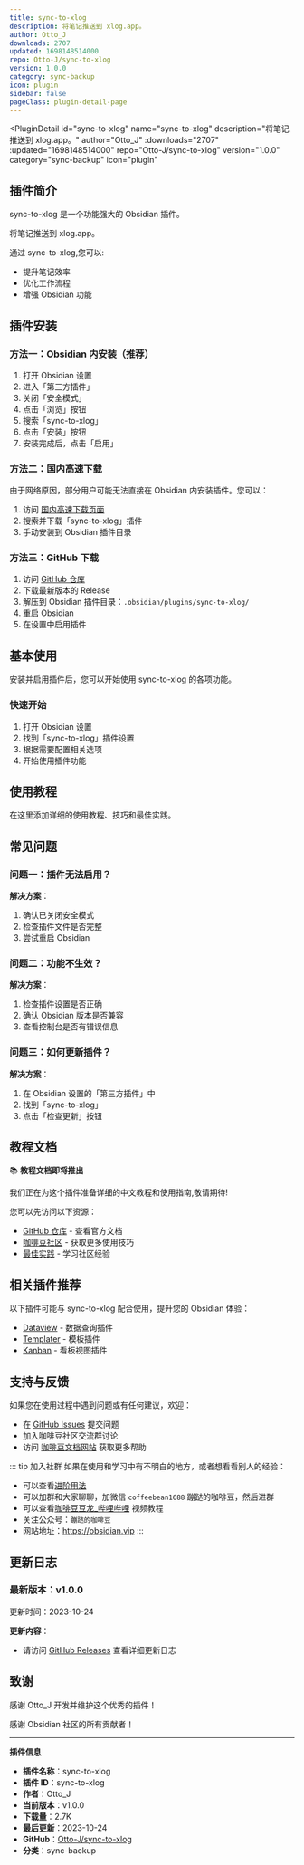 ```yaml
---
title: sync-to-xlog
description: 将笔记推送到 xlog.app。
author: Otto_J
downloads: 2707
updated: 1698148514000
repo: Otto-J/sync-to-xlog
version: 1.0.0
category: sync-backup
icon: plugin
sidebar: false
pageClass: plugin-detail-page
---
```


<PluginDetail
  id="sync-to-xlog"
  name="sync-to-xlog"
  description="将笔记推送到 xlog.app。"
  author="Otto_J"
  :downloads="2707"
  :updated="1698148514000"
  repo="Otto-J/sync-to-xlog"
  version="1.0.0"
  category="sync-backup"
  icon="plugin"
>

<!-- AUTO_GENERATED_START -->
## 插件简介

sync-to-xlog 是一个功能强大的 Obsidian 插件。

将笔记推送到 xlog.app。

通过 sync-to-xlog,您可以:

- 提升笔记效率
- 优化工作流程
- 增强 Obsidian 功能

<!-- AUTO_GENERATED_END -->

<!-- AUTO_GENERATED_START -->
## 插件安装

### 方法一：Obsidian 内安装（推荐）

1. 打开 Obsidian 设置
2. 进入「第三方插件」
3. 关闭「安全模式」
4. 点击「浏览」按钮
5. 搜索「sync-to-xlog」
6. 点击「安装」按钮
7. 安装完成后，点击「启用」

### 方法二：国内高速下载

由于网络原因，部分用户可能无法直接在 Obsidian 内安装插件。您可以：

1. 访问 [国内高速下载页面](/zh/documentation/obsidian-plugins-download.html)
2. 搜索并下载「sync-to-xlog」插件
3. 手动安装到 Obsidian 插件目录

### 方法三：GitHub 下载

1. 访问 [GitHub 仓库](https://github.com/Otto-J/sync-to-xlog)
2. 下载最新版本的 Release
3. 解压到 Obsidian 插件目录：`.obsidian/plugins/sync-to-xlog/`
4. 重启 Obsidian
5. 在设置中启用插件

## 基本使用

安装并启用插件后，您可以开始使用 sync-to-xlog 的各项功能。

### 快速开始

1. 打开 Obsidian 设置
2. 找到「sync-to-xlog」插件设置
3. 根据需要配置相关选项
4. 开始使用插件功能

<!-- AUTO_GENERATED_END -->

<!-- CUSTOM_CONTENT_START:tutorial -->
## 使用教程

在这里添加详细的使用教程、技巧和最佳实践。

<!-- CUSTOM_CONTENT_END:tutorial -->

<!-- SHARED_CONTENT_START -->
## 常见问题

### 问题一：插件无法启用？

**解决方案**：
1. 确认已关闭安全模式
2. 检查插件文件是否完整
3. 尝试重启 Obsidian

### 问题二：功能不生效？

**解决方案**：
1. 检查插件设置是否正确
2. 确认 Obsidian 版本是否兼容
3. 查看控制台是否有错误信息

### 问题三：如何更新插件？

**解决方案**：
1. 在 Obsidian 设置的「第三方插件」中
2. 找到「sync-to-xlog」
3. 点击「检查更新」按钮

## 教程文档

📚 **教程文档即将推出**

我们正在为这个插件准备详细的中文教程和使用指南,敬请期待!

您可以先访问以下资源：
- [GitHub 仓库](https://github.com/Otto-J/sync-to-xlog) - 查看官方文档
- [咖啡豆社区](/zh/bases/) - 获取更多使用技巧
- [最佳实践](/zh/best-practices/) - 学习社区经验

## 相关插件推荐

以下插件可能与 sync-to-xlog 配合使用，提升您的 Obsidian 体验：

- [Dataview](/zh/plugins/dataview.html) - 数据查询插件
- [Templater](/zh/plugins/templater-obsidian.html) - 模板插件
- [Kanban](/zh/plugins/obsidian-kanban.html) - 看板视图插件

## 支持与反馈

如果您在使用过程中遇到问题或有任何建议，欢迎：

- 在 [GitHub Issues](https://github.com/Otto-J/sync-to-xlog/issues) 提交问题
- 加入咖啡豆社区交流群讨论
- 访问 [咖啡豆文档网站](https://obsidian.vip) 获取更多帮助

::: tip 加入社群
如果在使用和学习中有不明白的地方，或者想看看别人的经验：
- 可以查看[进阶用法](/zh/advanced)
- 可以加群和大家聊聊，加微信 `coffeebean1688` 蹦跶的咖啡豆，然后进群
- 可以查看[咖啡豆豆龙_哔哩哔哩](https://space.bilibili.com/618777356) 视频教程
- 关注公众号：`蹦跶的咖啡豆`
- 网站地址：https://obsidian.vip
:::
<!-- SHARED_CONTENT_END -->

<!-- AUTO_GENERATED_START -->
## 更新日志

### 最新版本：v1.0.0

更新时间：2023-10-24

**更新内容**：
- 请访问 [GitHub Releases](https://github.com/Otto-J/sync-to-xlog/releases) 查看详细更新日志

## 致谢

感谢 Otto_J 开发并维护这个优秀的插件！

感谢 Obsidian 社区的所有贡献者！

---

**插件信息**
- **插件名称**：sync-to-xlog
- **插件 ID**：sync-to-xlog
- **作者**：Otto_J
- **当前版本**：v1.0.0
- **下载量**：2.7K
- **最后更新**：2023-10-24
- **GitHub**：[Otto-J/sync-to-xlog](https://github.com/Otto-J/sync-to-xlog)
- **分类**：sync-backup
<!-- AUTO_GENERATED_END -->

</PluginDetail>

